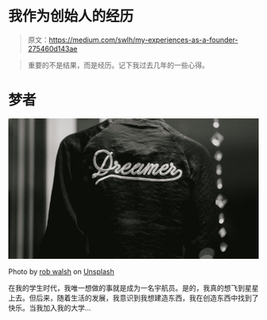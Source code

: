 # 我作为创始人的经历

> 原文：<https://medium.com/swlh/my-experiences-as-a-founder-275460d143ae>

> 重要的不是结果，而是经历。记下我过去几年的一些心得。

# **梦者**

![](img/b6c9d0ef501b318ea9b1ea0ed91871ae.png)

Photo by [rob walsh](https://unsplash.com/@robertwalsh0?utm_source=medium&utm_medium=referral) on [Unsplash](https://unsplash.com?utm_source=medium&utm_medium=referral)

在我的学生时代，我唯一想做的事就是成为一名宇航员。是的，我真的想飞到星星上去。但后来，随着生活的发展，我意识到我想建造东西，我在创造东西中找到了快乐。当我加入我的大学…